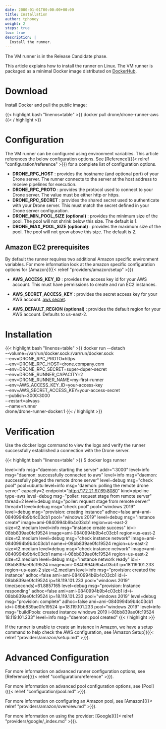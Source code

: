 ```yaml
---
date: 2000-01-01T00:00:00+00:00
title: Installation
author: tphoney
weight: 2
steps: true
toc: true
description: |
  Install the runner.
---
```


<div class="alert">
The VM runner is in the Release Candidate phase.
</div>

This article explains how to install the runner on Linux. The VM runner is packaged as a minimal Docker image distributed on [DockerHub](https://hub.docker.com/r/drone/drone-runner-aws).

# Download

Install Docker and pull the public image:

{{< highlight bash "linenos=table" >}}
docker pull drone/drone-runner-aws
{{< / highlight >}}

# Configuration

The VM runner can be configured using environment variables. This article references the below configuration options. See [Reference]({{< relref "configuration/reference" >}}) for a complete list of configuration options.

- __DRONE_RPC_HOST__
  : provides the hostname (and optional port) of your Drone server. The runner connects to the server at the host address to receive pipelines for execution.
- __DRONE_RPC_PROTO__
  : provides the protocol used to connect to your Drone server. The value must be either http or https.
- __DRONE_RPC_SECRET__
  : provides the shared secret used to authenticate with your Drone server. This must match the secret defined in your Drone server configuration.
- __DRONE_MIN_POOL_SIZE__ **(optional)**
  : provides the minimum size of the pool. The pool will not shrink below this size. The default is 1.
- __DRONE_MAX_POOL_SIZE__ **(optional)**
  : provides the maximum size of the pool. The pool will not grow above this size. The default is 2.

## Amazon EC2 prerequisites

By default the runner requires two additional Amazon specific environment variables. For more information look at the amazon specific configuration options for [Amazon]({{< relref "providers/amazon/setup" >}})

- __AWS_ACCESS_KEY_ID__
  : provides the access key id for your AWS account. This must have permissions to create and run EC2 instances.

- __AWS_SECRET_ACCESS_KEY__
  : provides the secret access key for your AWS account. [aws secret](https://docs.aws.amazon.com/IAM/latest/UserGuide/id_credentials_access-keys.html#Using_CreateAccessKey).

- __AWS_DEFAULT_REGION__ **(optional)**
  : provides the default region for your AWS account. Defaults to us-east-2.

# Installation

{{< highlight bash "linenos=table" >}}
docker run --detach \
--volume=/var/run/docker.sock:/var/run/docker.sock \
  --env=DRONE_RPC_PROTO=https \
  --env=DRONE_RPC_HOST=drone.company.com \
  --env=DRONE_RPC_SECRET=super-duper-secret \
  --env=DRONE_RUNNER_CAPACITY=2 \
  --env=DRONE_RUNNER_NAME=my-first-runner \
  --env=AWS_ACCESS_KEY_ID=your-access-key \
  --env=AWS_SECRET_ACCESS_KEY=your-access-secret \
  --publish=3000:3000 \
  --restart=always \
  --name=runner \
  drone/drone-runner-docker:1
{{< / highlight >}}

# Verification

Use the docker logs command to view the logs and verify the runner successfully established a connection with the Drone server.

{{< highlight bash "linenos=table" >}}
$ docker logs runner

level=info msg="daemon: starting the server" addr=":3000"
level=info msg="daemon: successfully connected to aws"
level=info msg="daemon: successfully pinged the remote drone server"
level=debug msg="check pool" pool=ubuntu
level=info msg="daemon: polling the remote drone server" capacity=2 endpoint="http://172.21.97.69:8080" kind=pipeline type=aws
level=debug msg="poller: request stage from remote server" thread=2
level=debug msg="poller: request stage from remote server" thread=1
level=debug msg="check pool" pool="windows 2019"
level=debug msg="provision: creating instance" adhoc=false ami=ami-0840994b9b4c03cb1 pool="windows 2019"
level=debug msg="instance create" image=ami-0840994b9b4c03cb1 region=us-east-2 size=t2.medium
level=info msg="instance create success" id=i-08bb839ae0fc19524 image=ami-0840994b9b4c03cb1 region=us-east-2 size=t2.medium
level=debug msg="check instance network" image=ami-0840994b9b4c03cb1 name=i-08bb839ae0fc19524 region=us-east-2 size=t2.medium
level=debug msg="check instance network" image=ami-0840994b9b4c03cb1 name=i-08bb839ae0fc19524 region=us-east-2 size=t2.medium
level=debug msg="instance network ready" id=i-08bb839ae0fc19524 image=ami-0840994b9b4c03cb1 ip=18.119.101.233 region=us-east-2 size=t2.medium
level=info msg="provision: created the instance" adhoc=false ami=ami-0840994b9b4c03cb1 id=i-08bb839ae0fc19524 ip=18.119.101.233 pool="windows 2019" time(seconds)=61.8857165
level=debug msg="provision: Instance responding" adhoc=false ami=ami-0840994b9b4c03cb1 id=i-08bb839ae0fc19524 ip=18.119.101.233 pool="windows 2019"
level=debug msg="provision: complete" adhoc=false ami=ami-0840994b9b4c03cb1 id=i-08bb839ae0fc19524 ip=18.119.101.233 pool="windows 2019"
level=info msg="buildPools: created instance windows 2019 i-08bb839ae0fc19524 18.119.101.233"
level=info msg="daemon: pool created"
{{< / highlight >}}


If the runner is unable to create an instance in Amazon, we have a setup command to help check the AWS configuration, see [Amazon Setup]({{< relref "providers/amazon/setup.md" >}}).

# Advanced Configuration

For more information on advanced runner configuration options, see [Reference]({{< relref "configuration/reference" >}}).

For more information on advanced pool configuration options, see [Pool]({{< relref "configuration/pool.md" >}}).

For more information on configuring an Amazon pool, see [Amazon]({{< relref "providers/amazon/overview.md" >}}).

For more information on using the provider: [Google]({{< relref "providers/google/_index.md" >}}).
